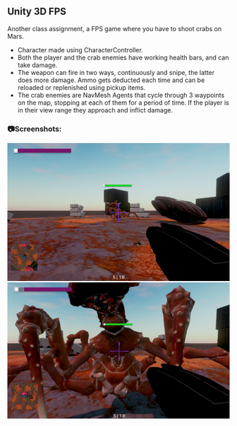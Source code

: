 ## Unity 3D FPS

Another class assignment, a FPS game where you have to shoot crabs on Mars.
* Character made using CharacterController.
* Both the player and the crab enemies have working health bars, and can take damage.
* The weapon can fire in two ways, continuously and snipe, the latter does more damage. Ammo gets deducted each time and can be reloaded or replenished using pickup items.
* The crab enemies are NavMesh Agents that cycle through 3 waypoints on the map, stopping at each of them for a period of time. If the player is in their view range they approach and inflict damage.


### 📷Screenshots:

![game screenshot](/screenshots/screenshot1.png "Crabs on Mars")
![game screenshot](/screenshots/screenshot2.png "Crabs on Mars")
